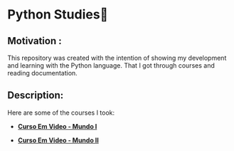 # Python Studies📕

## Motivation :

This repository was created with the intention of showing my development and learning with the Python language. That I got through courses and reading documentation.

## Description: 

Here are some of the courses I took:

* **[Curso Em Video - Mundo I](https://github.com/Costajosue/public_knowledge_base/tree/main/Python/Curso%20em%20video%20-%20Mundo%20I)**

* **[Curso Em Video - Mundo II](https://github.com/Costajosue/public_knowledge_base/tree/main/Python/Curso%20em%20video%20-%20Mundo%20II)**
